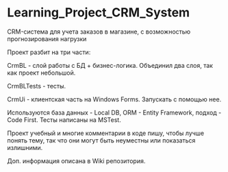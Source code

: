 # Learning_Project_CRM_System
  
CRM-система для учета заказов в магазине, с возможностью прогнозирования нагрузки

Проект разбит на три части:

CrmBL - слой работы с БД + бизнес-логика. Объединил два слоя, так как проект небольшой.

CrmBLTests - тесты.

CrmUi - клиентская часть на Windows Forms. Запускать с помощью нее.

Используются база данных - Local DB, ORM - Entity Framework, подход - Code First. Тесты написаны на MSTest.

Проект учебный и многие комментарии в коде пишу, чтобы лучше понять тему, так что они могут быть неуместны или показаться излишними.

Доп. информация описана в Wiki репозитория.

